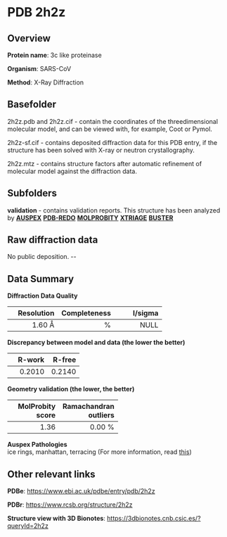 # PDB 2h2z

## Overview

**Protein name**: 3c like proteinase

**Organism**: SARS-CoV

**Method**: X-Ray Diffraction

## Basefolder

2h2z.pdb and 2h2z.cif - contain the coordinates of the threedimensional molecular model, and can be viewed with, for example, Coot or Pymol.

2h2z-sf.cif - contains deposited diffraction data for this PDB entry, if the structure has been solved with X-ray or neutron crystallography.

2h2z.mtz - contains structure factors after automatic refinement of molecular model against the diffraction data.

## Subfolders





**validation** - contains validation reports. This structure has been analyzed by [**AUSPEX**](https://github.com/thorn-lab/coronavirus_structural_task_force/tree/master/pdb/3c_like_proteinase/SARS-CoV/2h2z/validation/auspex) [**PDB-REDO**](https://github.com/thorn-lab/coronavirus_structural_task_force/tree/master/pdb/3c_like_proteinase/SARS-CoV/2h2z/validation/pdb-redo) [**MOLPROBITY**](https://github.com/thorn-lab/coronavirus_structural_task_force/tree/master/pdb/3c_like_proteinase/SARS-CoV/2h2z/validation/molprobity) [**XTRIAGE**](https://github.com/thorn-lab/coronavirus_structural_task_force/blob/master/pdb/3c_like_proteinase/SARS-CoV/2h2z/validation/Xtriage_output.log) [**BUSTER**](https://www.globalphasing.com/buster/wiki/index.cgi?Covid19Pdb2H2Z)

## Raw diffraction data

No public deposition. --<br> 

## Data Summary
**Diffraction Data Quality**

|   | Resolution | Completeness| I/sigma |
|---|-------------:|----------------:|--------------:|
|   |1.60 Å|      %|<img width=50/>NULL |

**Discrepancy between model and data (the lower the better)**

|   | **R-work**| **R-free**   
|---|-------------:|----------------:|           
||  0.2010|  0.2140|

**Geometry validation (the lower, the better)**

|   |**MolProbity<br>score**| **Ramachandran<br>outliers** 
|---|-------------:|----------------:|
||  1.36|  0.00 %|

**Auspex Pathologies**<br> ice rings, manhattan, terracing (For more information, read [this](https://github.com/thorn-lab/coronavirus_structural_task_force/blob/master/pdb/3c_like_proteinase/SARS-CoV/2h2z/validation/auspex/2h2z_auspex_comments.txt))

 



## Other relevant links 
**PDBe**:  https://www.ebi.ac.uk/pdbe/entry/pdb/2h2z
 
**PDBr**: https://www.rcsb.org/structure/2h2z 

**Structure view with 3D Bionotes**: https://3dbionotes.cnb.csic.es/?queryId=2h2z

